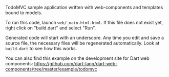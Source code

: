 TodoMVC sample application written with web-components and templates bound to
models.

To run this code, launch `web/_main.html.html`. If this file does not exist
yet, right click on "build.dart" and select "Run".

Generated code will start with an underscore. Any time you edit and save a
source file, the necessary files will be regenerated automatically. Look at
`build.dart` to see how this works.

You can also find this example on the development site for Dart web components:
https://github.com/dart-lang/dart-web-components/tree/master/example/todomvc
